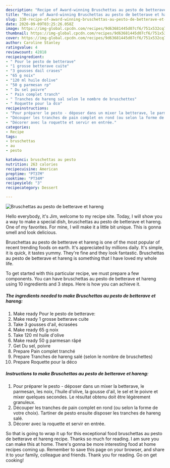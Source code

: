 ```yaml
---
description: "Recipe of Award-winning Bruschettas au pesto de betterave et hareng"
title: "Recipe of Award-winning Bruschettas au pesto de betterave et hareng"
slug: 330-recipe-of-award-winning-bruschettas-au-pesto-de-betterave-et-hareng
date: 2020-09-09T03:25:26.058Z
image: https://img-global.cpcdn.com/recipes/9d63681445d07cf6/751x532cq70/bruschettas-au-pesto-de-betterave-et-hareng-photo-principale-de-la-recette.jpg
thumbnail: https://img-global.cpcdn.com/recipes/9d63681445d07cf6/751x532cq70/bruschettas-au-pesto-de-betterave-et-hareng-photo-principale-de-la-recette.jpg
cover: https://img-global.cpcdn.com/recipes/9d63681445d07cf6/751x532cq70/bruschettas-au-pesto-de-betterave-et-hareng-photo-principale-de-la-recette.jpg
author: Caroline Stanley
ratingvalue: 4
reviewcount: 42818
recipeingredient:
- " Pour le pesto de betterave"
- "1 grosse betterave cuite"
- "3 gousses dail crases"
- "65 g noix"
- "120 ml huile dolive"
- "50 g parmesan rp"
- " Du sel poivre"
- " Pain complet tranch"
- " Tranches de hareng sal selon le nombre de bruschettes"
- " Roquette pour la dco"
recipeinstructions:
- "Pour préparer le pesto - déposer dans un mixer la betterave, le parmesan, les noix, l&#39;huile d&#39;olive, la gousse d&#39;ail, le sel et le poivre et mixer quelques secondes. Le résultat obtenu doit être légèrement granuleux."
- "Découper les tranches de pain complet en rond (ou selon la forme de votre choix). Tartiner de pesto ensuite disposer les tranches de hareng salé."
- "Décorer avec la roquette et servir en entrée."
categories:
- Recipe
tags:
- bruschettas
- au
- pesto

katakunci: bruschettas au pesto 
nutrition: 263 calories
recipecuisine: American
preptime: "PT37M"
cooktime: "PT34M"
recipeyield: "3"
recipecategory: Dessert

---
```



![Bruschettas au pesto de betterave et hareng](https://img-global.cpcdn.com/recipes/9d63681445d07cf6/751x532cq70/bruschettas-au-pesto-de-betterave-et-hareng-photo-principale-de-la-recette.jpg)

Hello everybody, it's Jim, welcome to my recipe site. Today, I will show you a way to make a special dish, bruschettas au pesto de betterave et hareng. One of my favorites. For mine, I will make it a little bit unique. This is gonna smell and look delicious.

Bruschettas au pesto de betterave et hareng is one of the most popular of recent trending foods on earth. It's appreciated by millions daily. It's simple, it is quick, it tastes yummy. They're fine and they look fantastic. Bruschettas au pesto de betterave et hareng is something that I have loved my whole life.




To get started with this particular recipe, we must prepare a few components. You can have bruschettas au pesto de betterave et hareng using 10 ingredients and 3 steps. Here is how you can achieve it.

<!--inarticleads1-->

##### The ingredients needed to make Bruschettas au pesto de betterave et hareng:

1. Make ready  Pour le pesto de betterave:
1. Make ready 1 grosse betterave cuite
1. Take 3 gousses d&#39;ail, écrasées
1. Make ready 65 g noix
1. Take 120 ml huile d&#39;olive
1. Make ready 50 g parmesan râpé
1. Get  Du sel, poivre
1. Prepare  Pain complet tranché
1. Prepare  Tranches de hareng salé (selon le nombre de bruschettes)
1. Prepare  Roquette pour la déco




<!--inarticleads2-->

##### Instructions to make Bruschettas au pesto de betterave et hareng:

1. Pour préparer le pesto - déposer dans un mixer la betterave, le parmesan, les noix, l&#39;huile d&#39;olive, la gousse d&#39;ail, le sel et le poivre et mixer quelques secondes. Le résultat obtenu doit être légèrement granuleux.
1. Découper les tranches de pain complet en rond (ou selon la forme de votre choix). Tartiner de pesto ensuite disposer les tranches de hareng salé.
1. Décorer avec la roquette et servir en entrée.




So that is going to wrap it up for this exceptional food bruschettas au pesto de betterave et hareng recipe. Thanks so much for reading. I am sure you can make this at home. There's gonna be more interesting food at home recipes coming up. Remember to save this page on your browser, and share it to your family, colleague and friends. Thank you for reading. Go on get cooking!
